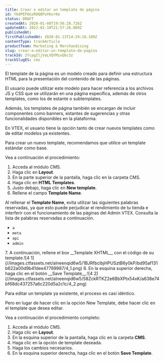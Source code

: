```yaml
---
title: Crear o editar un template de página
id: Y6dPEF6GzROQ8PuYKxrKe
status: DRAFT
createdAt: 2020-01-08T19:56:28.726Z
updatedAt: 2022-01-10T21:57:26.089Z
publishedAt: 
firstPublishedAt: 2020-01-13T14:29:18.189Z
contentType: trackArticle
productTeam: Marketing & Merchandising
slug: crear-o-editar-un-template-de-pagina
trackId: 2YcpgIljVaLVQYMzxQbc3z
trackSlugES: cms
---
```


El template de la página es un modelo creado para definir una estructura HTML para la presentación del contenido de las páginas. 

El usuario puede utilizar este modelo para hacer referencia a los archivos JS y CSS que se utilizarán en una página específica, además de otros templates, como los de estante o subtemplates. 

Además, los templates de página también se encargan de incluir componentes como banners, estantes de sugerencias y otras funcionalidades disponibles en la plataforma.

En VTEX, el usuario tiene la opción tanto de crear nuevos templates  como de editar modelos ya existentes.

Para crear un nuevo template, recomendamos que utilice un template estándar como base.

Vea a continuación el procedimiento:

1. Acceda al módulo CMS.
2. Haga clic en __Layout__.
3. En la parte superior de la pantalla, haga clic en la carpeta CMS.
4. Haga clic en __HTML Templates__.
5. Justo debajo, haga clic en __New template__.
6. Rellene el campo __Template Name__.
<div class="alert alert-danger">
  <p>Al rellenar el <b>Template Name</b>, evita utilizar las siguientes palabras reservadas, ya que esto puede perjudicar el rendimiento de tu tienda e interferir con el funcionamiento de las páginas del Admin VTEX. Consulta la lista de palabras reservadas a continuación.
  <ul>
<li><code>a</code></li>
<li><code>meta</code></li>
<li><code>api</code></li>
<li><code>admin</code></li>
</ul></p>
</div>
7. A continuación, rellene el box __Template XHTML__ con el código de su template.![4 1](//images.ctfassets.net/alneenqid6w5/1BJRfbclbjHPUSztB6y0kP/bd95af131b622a00d9b41dee47789987/4_1.png)
8. En la esquina superior derecha, haga clic en el botón  __Save Template__.![4 2](//images.ctfassets.net/alneenqid6w5/58ZckRTKZ2e6BbXPtx54xK/a638e74bf68dc437257a6c220d5a2c1c/4_2.png)

Para editar un template ya existente, el proceso es casi idéntico.

Pero en lugar de hacer clic en la opción New Template, debe hacer clic en el template que desea editar.

Vea a continuación el procedimiento completo:

 1. Acceda al módulo CMS.
 2. Haga clic en  __Layout__.
 3. En la esquina superior de la pantalla, haga clic en la carpeta __CMS__.
 4. Haga clic en la opción de template deseada.
 5. Haga los cambios necesarios.
 6. En la esquina superior derecha, haga clic en el botón __Save Template__.

